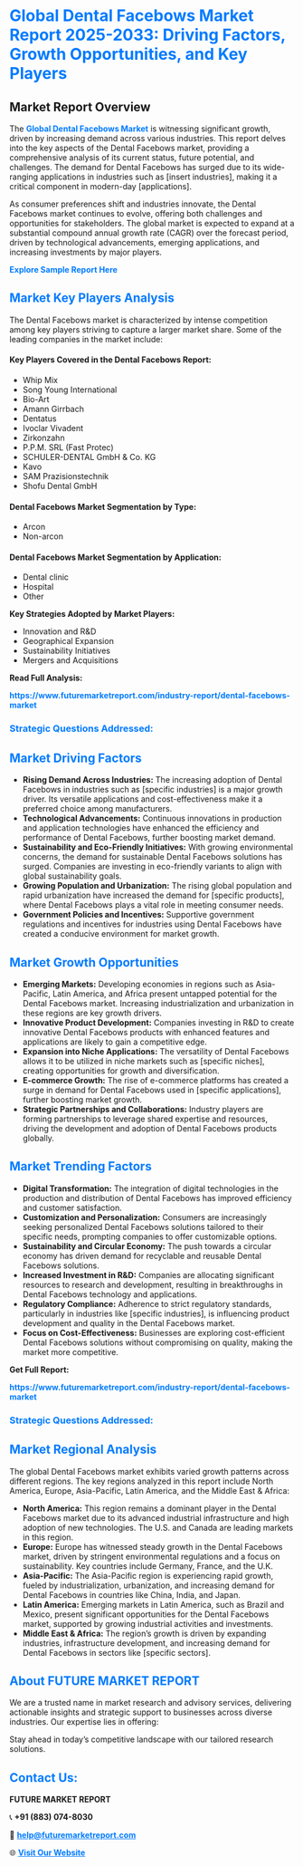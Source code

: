 <h1 style="color: #007BFF;">Global Dental Facebows Market Report 2025-2033: Driving Factors, Growth Opportunities, and Key Players</h1>

<section id="overview">
<h2>Market Report Overview</h2>
<p>The <a href="https://www.futuremarketreport.com/industry-report/dental-facebows-market" style="color: #007BFF; text-decoration: none;"><strong>Global Dental Facebows Market</strong></a> is witnessing significant growth, driven by increasing demand across various industries. This report delves into the key aspects of the Dental Facebows market, providing a comprehensive analysis of its current status, future potential, and challenges. The demand for Dental Facebows has surged due to its wide-ranging applications in industries such as [insert industries], making it a critical component in modern-day [applications].</p>
<p>As consumer preferences shift and industries innovate, the Dental Facebows market continues to evolve, offering both challenges and opportunities for stakeholders. The global market is expected to expand at a substantial compound annual growth rate (CAGR) over the forecast period, driven by technological advancements, emerging applications, and increasing investments by major players.</p>
</section>

<section id="overview">
<p><a href="https://www.futuremarketreport.com/request-sample/reportId=48529" style="color: #007BFF; text-decoration: none;"><strong>Explore Sample Report Here</strong></a></p>
</section>

<section id="key-players">
<h2 style="color: #007BFF;">Market Key Players Analysis</h2>
<p>The Dental Facebows market is characterized by intense competition among key players striving to capture a larger market share. Some of the leading companies in the market include:</p>
<h4>Key Players Covered in the Dental Facebows Report:</h4>
<ul><li>Whip Mix</li><li>Song Young International</li><li>Bio-Art</li><li>Amann Girrbach</li><li>Dentatus</li><li>Ivoclar Vivadent</li><li>Zirkonzahn</li><li>P.P.M. SRL (Fast Protec)</li><li>SCHULER-DENTAL GmbH &amp; Co. KG</li><li>Kavo</li><li>SAM Prazisionstechnik</li><li>Shofu Dental GmbH</li></ul>
<h4>Dental Facebows Market Segmentation by Type:</h4>
<ul><li>Arcon</li><li>Non-arcon</li></ul>

<h4>Dental Facebows Market Segmentation by Application:</h4>
<ul><li>Dental clinic</li><li>Hospital</li><li>Other</li></ul>
<p><strong>Key Strategies Adopted by Market Players:</strong></p>
<ul>
<li>Innovation and R&D</li>
<li>Geographical Expansion</li>
<li>Sustainability Initiatives</li>
<li>Mergers and Acquisitions</li>
</ul>
</section>

<section>
<p><strong>Read Full Analysis: </strong></p><a href="https://www.futuremarketreport.com/industry-report/dental-facebows-market" style="color: #007BFF; text-decoration: none;"><strong>https://www.futuremarketreport.com/industry-report/dental-facebows-market</strong></a>
<h3 style="color: #007BFF;">Strategic Questions Addressed:</h3>
</section>

<section id="driving-factors">
<h2 style="color: #007BFF;">Market Driving Factors</h2>
<ul>
<li><strong>Rising Demand Across Industries:</strong> The increasing adoption of Dental Facebows in industries such as [specific industries] is a major growth driver. Its versatile applications and cost-effectiveness make it a preferred choice among manufacturers.</li>
<li><strong>Technological Advancements:</strong> Continuous innovations in production and application technologies have enhanced the efficiency and performance of Dental Facebows, further boosting market demand.</li>
<li><strong>Sustainability and Eco-Friendly Initiatives:</strong> With growing environmental concerns, the demand for sustainable Dental Facebows solutions has surged. Companies are investing in eco-friendly variants to align with global sustainability goals.</li>
<li><strong>Growing Population and Urbanization:</strong> The rising global population and rapid urbanization have increased the demand for [specific products], where Dental Facebows plays a vital role in meeting consumer needs.</li>
<li><strong>Government Policies and Incentives:</strong> Supportive government regulations and incentives for industries using Dental Facebows have created a conducive environment for market growth.</li>
</ul>
</section>

<section id="growth-opportunities">
<h2 style="color: #007BFF;">Market Growth Opportunities</h2>
<ul>
<li><strong>Emerging Markets:</strong> Developing economies in regions such as Asia-Pacific, Latin America, and Africa present untapped potential for the Dental Facebows market. Increasing industrialization and urbanization in these regions are key growth drivers.</li>
<li><strong>Innovative Product Development:</strong> Companies investing in R&D to create innovative Dental Facebows products with enhanced features and applications are likely to gain a competitive edge.</li>
<li><strong>Expansion into Niche Applications:</strong> The versatility of Dental Facebows allows it to be utilized in niche markets such as [specific niches], creating opportunities for growth and diversification.</li>
<li><strong>E-commerce Growth:</strong> The rise of e-commerce platforms has created a surge in demand for Dental Facebows used in [specific applications], further boosting market growth.</li>
<li><strong>Strategic Partnerships and Collaborations:</strong> Industry players are forming partnerships to leverage shared expertise and resources, driving the development and adoption of Dental Facebows products globally.</li>
</ul>
</section>

<section id="trending-factors">
<h2 style="color: #007BFF;">Market Trending Factors</h2>
<ul>
<li><strong>Digital Transformation:</strong> The integration of digital technologies in the production and distribution of Dental Facebows has improved efficiency and customer satisfaction.</li>
<li><strong>Customization and Personalization:</strong> Consumers are increasingly seeking personalized Dental Facebows solutions tailored to their specific needs, prompting companies to offer customizable options.</li>
<li><strong>Sustainability and Circular Economy:</strong> The push towards a circular economy has driven demand for recyclable and reusable Dental Facebows solutions.</li>
<li><strong>Increased Investment in R&D:</strong> Companies are allocating significant resources to research and development, resulting in breakthroughs in Dental Facebows technology and applications.</li>
<li><strong>Regulatory Compliance:</strong> Adherence to strict regulatory standards, particularly in industries like [specific industries], is influencing product development and quality in the Dental Facebows market.</li>
<li><strong>Focus on Cost-Effectiveness:</strong> Businesses are exploring cost-efficient Dental Facebows solutions without compromising on quality, making the market more competitive.</li>
</ul>
</section>

<section>
<p><strong>Get Full Report: </strong></p><a href="https://www.futuremarketreport.com/industry-report/dental-facebows-market" style="color: #007BFF; text-decoration: none;"><strong>https://www.futuremarketreport.com/industry-report/dental-facebows-market</strong></a>
<h3 style="color: #007BFF;">Strategic Questions Addressed:</h3>
</section>


<section id="regional-analysis">
<h2 style="color: #007BFF;">Market Regional Analysis</h2>
<p>The global Dental Facebows market exhibits varied growth patterns across different regions. The key regions analyzed in this report include North America, Europe, Asia-Pacific, Latin America, and the Middle East & Africa:</p>
<ul>
<li><strong>North America:</strong> This region remains a dominant player in the Dental Facebows market due to its advanced industrial infrastructure and high adoption of new technologies. The U.S. and Canada are leading markets in this region.</li>
<li><strong>Europe:</strong> Europe has witnessed steady growth in the Dental Facebows market, driven by stringent environmental regulations and a focus on sustainability. Key countries include Germany, France, and the U.K.</li>
<li><strong>Asia-Pacific:</strong> The Asia-Pacific region is experiencing rapid growth, fueled by industrialization, urbanization, and increasing demand for Dental Facebows in countries like China, India, and Japan.</li>
<li><strong>Latin America:</strong> Emerging markets in Latin America, such as Brazil and Mexico, present significant opportunities for the Dental Facebows market, supported by growing industrial activities and investments.</li>
<li><strong>Middle East & Africa:</strong> The region’s growth is driven by expanding industries, infrastructure development, and increasing demand for Dental Facebows in sectors like [specific sectors].</li>
</ul>
</section>

<footer>
<h2 style="color: #007BFF;">About FUTURE MARKET REPORT</h2>
<p>We are a trusted name in market research and advisory services, delivering actionable insights and strategic support to businesses across diverse industries. Our expertise lies in offering:</p>

<p>Stay ahead in today’s competitive landscape with our tailored research solutions.</p>

<h2 style="color: #007BFF;">Contact Us:</h2>
<p><strong>FUTURE MARKET REPORT</strong></p>
<p>📞 <strong>+91 (883) 074-8030</strong></p>
<p>📧 <strong><a href="mailto:help@futuremarketreport.com" style="color: #007BFF;">help@futuremarketreport.com</a></strong></p>
<p>🌐 <strong><a href="https://www.futuremarketreport.com/" style="color: #007BFF;">Visit Our Website</a></strong></p>
</footer>